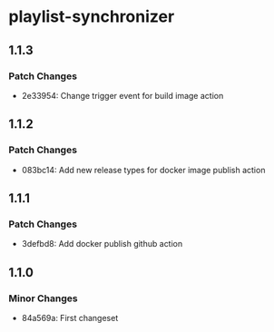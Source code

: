 # playlist-synchronizer

## 1.1.3

### Patch Changes

-   2e33954: Change trigger event for build image action

## 1.1.2

### Patch Changes

-   083bc14: Add new release types for docker image publish action

## 1.1.1

### Patch Changes

-   3defbd8: Add docker publish github action

## 1.1.0

### Minor Changes

-   84a569a: First changeset
